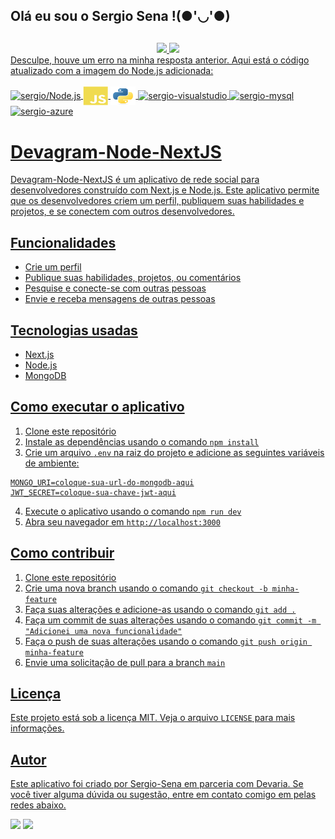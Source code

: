 ## Olá eu sou o Sergio Sena !(●'◡'●)

##
<div>
<div align="center">
  <a href="https://github.com/sergio-sena/">
  <img height="130em" src="https://github-readme-stats.vercel.app/api?username=sergio-sena&show_icons=true&theme=dracula&include_all_commits=true&count_private=true"/>
  <img height="130em" src="https://github-readme-stats.vercel.app/api/top-langs/?username=sergio-sena&layout=compact&langs_count=7&theme=dracula"/>
</div>
Desculpe, houve um erro na minha resposta anterior. Aqui está o código atualizado com a imagem do Node.js adicionada:

<div style="display: inline_block"><br>
  <img align="center" alt="sergio/Node.js" height="30" width="40" src="https://cdn.jsdelivr.net/gh/devicons/devicon/icons/nodejs/nodejs-original.svg">
  <img align="center" alt="sergio/-Js" height="30" width="40" src="https://raw.githubusercontent.com/devicons/devicon/master/icons/javascript/javascript-plain.svg">
  <img align="center" alt="sergio-Python" height="30" width="40" src="https://raw.githubusercontent.com/devicons/devicon/master/icons/python/python-original.svg">
  <img align="center" alt="sergio-visualstudio" height="30" width="40" src="https://cdn.jsdelivr.net/gh/devicons/devicon/icons/visualstudio/visualstudio-plain.svg">
  <img align="center" alt="sergio-mysql" height="50" width="60" src= "https://cdn.jsdelivr.net/gh/devicons/devicon/icons/mysql/mysql-original-wordmark.svg">
  <img align="center" alt="sergio-azure" height="50" width="60" src="https://cdn.jsdelivr.net/gh/devicons/devicon/icons/azure/azure-original-wordmark.svg">
</div>  </div>

  # Devagram-Node-NextJS

Devagram-Node-NextJS é um aplicativo de rede social para desenvolvedores construído com Next.js e Node.js. Este aplicativo permite que os desenvolvedores criem um perfil, publiquem suas habilidades e projetos, e se conectem com outros desenvolvedores.

## Funcionalidades

- Crie um perfil
- Publique suas habilidades, projetos, ou comentários
- Pesquise e conecte-se com outras pessoas
- Envie e receba mensagens de outras pessoas

## Tecnologias usadas

- Next.js
- Node.js
- MongoDB

## Como executar o aplicativo

1. Clone este repositório
2. Instale as dependências usando o comando `npm install`
3. Crie um arquivo `.env` na raiz do projeto e adicione as seguintes variáveis de ambiente:

```
MONGO_URI=coloque-sua-url-do-mongodb-aqui
JWT_SECRET=coloque-sua-chave-jwt-aqui
```

4. Execute o aplicativo usando o comando `npm run dev`
5. Abra seu navegador em `http://localhost:3000`

## Como contribuir

1. Clone este repositório
2. Crie uma nova branch usando o comando `git checkout -b minha-feature`
3. Faça suas alterações e adicione-as usando o comando `git add .`
4. Faça um commit de suas alterações usando o comando `git commit -m "Adicionei uma nova funcionalidade"`
5. Faça o push de suas alterações usando o comando `git push origin minha-feature`
6. Envie uma solicitação de pull para a branch `main`

## Licença

Este projeto está sob a licença MIT. Veja o arquivo `LICENSE` para mais informações.

## Autor

Este aplicativo foi criado por Sergio-Sena em parceria com Devaria. Se você tiver alguma dúvida ou sugestão, entre em contato comigo em pelas redes abaixo.
<div>

   <a href="https://www.linkedin.com/in/sergio-pereira-sena-4a0292196/" target="_blank"><img src="https://img.shields.io/badge/-LinkedIn-%230077B5?style=for-the-badge&logo=linkedin&logoColor=white" target="_blank"></a> 
  <a href="https://www.instagram.com/sergio.senaoficial/" target="_blank"><img src="https://img.shields.io/badge/-Instagram-%23E4405F?style=for-the-badge&logo=instagram&logoColor=white" target="_blank "></a>
  </div> 

